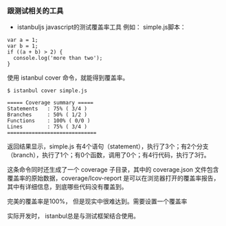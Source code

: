 ### 跟测试相关的工具
- istanbuljs   javascript的测试覆盖率工具
例如：
simple.js脚本：
````
var a = 1;
var b = 1;
if ((a + b) > 2) {
  console.log('more than two');
}
````
使用 istanbul cover 命令，就能得到覆盖率。
````
$ istanbul cover simple.js

===== Coverage summary =====
Statements   : 75% ( 3/4 )
Branches     : 50% ( 1/2 )
Functions    : 100% ( 0/0 )
Lines        : 75% ( 3/4 )
=============================
````
返回结果显示，simple.js 有4个语句（statement），执行了3个；有2个分支（branch），执行了1个；有0个函数，调用了0个；有4行代码，执行了3行。

这条命令同时还生成了一个 coverage 子目录，其中的 coverage.json 文件包含覆盖率的原始数据，coverage/lcov-report 是可以在浏览器打开的覆盖率报告，其中有详细信息，到底哪些代码没有覆盖到。

完美的覆盖率是100%， 但是现实中很难达到。需要设置一个覆盖率

实际开发时， istanbul总是与测试框架结合使用。


